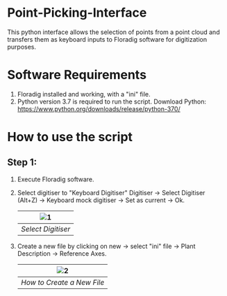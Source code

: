# Point-Picking-Interface
This python interface allows the selection of points from a point cloud and transfers them as keyboard inputs to Floradig software for digitization purposes.

# Software Requirements
  1. Floradig installed and working, with a "ini" file.
  2. Python version 3.7 is required to run the script.
     Download Python: https://www.python.org/downloads/release/python-370/

# How to use the script
  ## Step 1:
   1. Execute Floradig software.
   2. Select digitiser to "Keyboard Digitiser"
      Digitiser -> Select Digitiser (Alt+Z) -> Keyboard mock digitiser -> Set as current -> Ok.
      
      |![1](https://user-images.githubusercontent.com/42251021/220800033-d39b2ba7-2fb5-413d-b2a5-154d79ef150e.png) | 
      |:--:|
      |*Select Digitiser*|
      
   
   3. Create a new file by clicking on new -> select "ini" file -> Plant Description -> Reference Axes.
      
      |![2](https://user-images.githubusercontent.com/42251021/220801903-e0711069-038a-451f-8c31-3e0d4660d3b0.PNG) |
      |:--:|
      |*How to Create a New File*|

        
